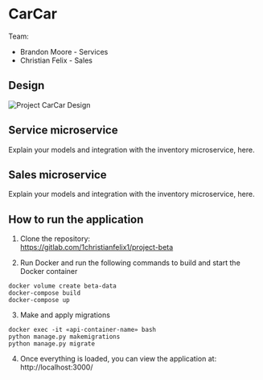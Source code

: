 # CarCar

Team:

* Brandon Moore - Services
* Christian Felix - Sales

## Design

![Project CarCar Design](https://gitlab.com/1christianfelix1/project-beta/-/raw/main/project%20beta%20excalidraw.png)

## Service microservice

Explain your models and integration with the inventory
microservice, here.

## Sales microservice

Explain your models and integration with the inventory
microservice, here.


## How to run the application

1. Clone the repository:  
https://gitlab.com/1christianfelix1/project-beta

2. Run Docker and run the following commands to build and start the Docker container
```
docker volume create beta-data
docker-compose build
docker-compose up

```
3. Make and apply migrations
```
docker exec -it «api-container-name» bash
python manage.py makemigrations
python manage.py migrate

```
4. Once everything is loaded, you can view the application at:  
http://localhost:3000/
